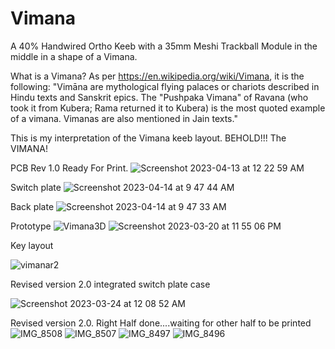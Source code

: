 # Vimana
A 40% Handwired Ortho Keeb with a 35mm Meshi Trackball Module in the middle in a shape of a Vimana.

What is a Vimana? As per https://en.wikipedia.org/wiki/Vimana, it is the following: 
"Vimāna are mythological flying palaces or chariots described in Hindu texts and Sanskrit epics. The "Pushpaka Vimana" of Ravana (who took it from Kubera; Rama returned it to Kubera) is the most quoted example of a vimana. Vimanas are also mentioned in Jain texts."

This is my interpretation of the Vimana keeb layout. BEHOLD!!! The VIMANA!

PCB Rev 1.0 Ready For Print.
![Screenshot 2023-04-13 at 12 22 59 AM](https://user-images.githubusercontent.com/118025702/231686903-3fd30b50-2571-4049-96ea-308dcd1eb7e5.png)

Switch plate
![Screenshot 2023-04-14 at 9 47 44 AM](https://user-images.githubusercontent.com/118025702/232106884-ed1b2383-a20b-441f-ba88-0f0b605896ca.png)

Back plate
![Screenshot 2023-04-14 at 9 47 33 AM](https://user-images.githubusercontent.com/118025702/232106985-e7bf39ec-4772-46da-b6eb-023f0a8745b8.png)

Prototype
![Vimana3D](https://user-images.githubusercontent.com/118025702/226535520-006cd86c-0db0-4144-8505-2eb27f8657f0.jpeg)
![Screenshot 2023-03-20 at 11 55 06 PM](https://user-images.githubusercontent.com/118025702/226542699-0c69203b-4389-4e75-af90-2f47ca382a97.png)

Key layout

![vimanar2](https://user-images.githubusercontent.com/118025702/227630881-00700930-61c6-4cab-84d4-08321b68968f.jpg)

Revised version 2.0 integrated switch plate case

![Screenshot 2023-03-24 at 12 08 52 AM](https://user-images.githubusercontent.com/118025702/227630992-4ed05e9f-795e-4d32-84e5-d2465fe76567.png)

Revised version 2.0. Right Half done....waiting for other half to be printed
![IMG_8508](https://user-images.githubusercontent.com/118025702/230649849-6a157e1e-4eb0-4e13-9b31-98dc4fe3ee32.JPG)
![IMG_8507](https://user-images.githubusercontent.com/118025702/230649870-00d8e4c1-b027-48cd-a244-e55b6012ecb3.JPG)
![IMG_8497](https://user-images.githubusercontent.com/118025702/230649917-14b17848-4f5a-4c41-a0d3-4522dd674385.JPG)
![IMG_8496](https://user-images.githubusercontent.com/118025702/230649922-3b26efdb-3342-4bee-996b-2625959a4d98.JPG)

